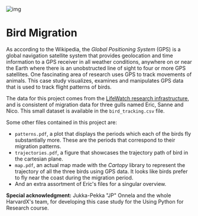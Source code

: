 ![img](http://i.imgur.com/H7yOKLM.png)
# Bird Migration
As according to the Wikipedia, the *Global Positioning System* (GPS) is a global navigation satellite system that provides geolocation and time information to a GPS receiver in all weather conditions, anywhere on or near the Earth where there is an unobstructed line of sight to four or more GPS satellites. One fascinating area of research uses GPS to track movements of animals. This case study visualizes, examines and manipulates GPS data that is used to track flight patterns of birds.

The data for this project comes from the [LifeWatch research infrastructure](http://lifewatch.inbo.be/blog/pages/about.html), and is consistent of migration data for three gulls named Eric, Sanne and Nico. This small dataset is available in the `bird_tracking.csv` file.

Some other files contained in this project are:
- `patterns.pdf`, a plot that displays the periods which each of the birds fly substantially more. These are the periods that correspond to their migration patterns.
- `trajectories.pdf`, a figure that showcases the trajectory path of bird in the cartesian plane.
- `map.pdf`, an actual map made with the *Cartopy* library to represent the trajectory of all the three birds using GPS data. It looks like birds prefer to fly near the coast during the migration period.
- And an extra assortment of Eric's files for a singular overview.

**Special acknowledgment:** Jukka-Pekka "JP" Onnela and the whole HarvardX's team, for developing this case study for the Using Python for Research course.
